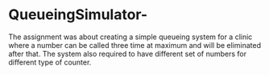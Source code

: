 # QueueingSimulator-
The assignment was about creating a simple queueing system for a clinic where a number can be called three time at maximum and will be eliminated after that. The system also required to have different set of numbers for different type of counter.
